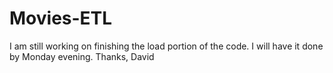 # Movies-ETL

I am still working on finishing the load portion of the code. I will have it done by Monday evening. Thanks, David
